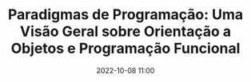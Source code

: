 ---
title: 'Paradigmas de Programação: Uma Visão Geral sobre Orientação a Objetos e Programação Funcional'
type: palestra
speakers:
  - Marcel dos Santos
speakersPictures: []
picture: assets/images/schedule/marcel-dos-santos.png
linkedin: 
twitter: 
instagram: 
date: '2022-10-08 11:00'
rooms:
  - 6
---